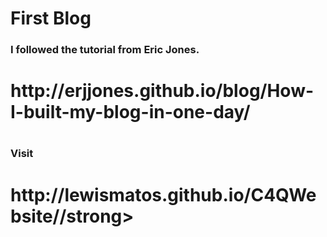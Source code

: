 # First Blog
<html>
  <h3><strong>I followed the tutorial from Eric Jones.</strong><h3> <h1>http://erjjones.github.io/blog/How-I-built-my-blog-in-one-day/<h1>
  
  <h3><strong>Visit</strong><h3>
  
  <h1><strong>http://lewismatos.github.io/C4QWebsite//strong><h1>
<html>
